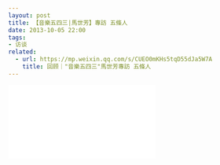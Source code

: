 ```yaml
---
layout: post
title: 【音樂五四三|馬世芳】專訪 五條人
date: 2013-10-05 22:00
tags:
- 访谈
related: 
  - url: https://mp.weixin.qq.com/s/CUEO0mKHs5tqD55dJa5W7A
    title: 回顾｜"音樂五四三"馬世芳專訪 五條人
---
```


<div class="iframe-container">
<iframe class="responsive-iframe" src="//player.bilibili.com/player.html?aid=327977684&bvid=BV1yA41147z6&cid=185369004&page=1" frameborder="no" allowfullscreen="true"></iframe>
</div>

